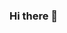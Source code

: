 ### Hi there 👋

<!--
**RebzikBibz/RebzikBibz** is a ✨ _special_ ✨ repository because its `README.md` (this file) appears on your GitHub profile.

Here are some ideas to get you started:

- 🔭 I’m currently working on my portfolio
- 🌱 I’m currently learning С# and i'm trying to study the python 
- 👯 I’m looking to collaborate on programming with Google 
- 🤔 I’m looking for help with: How to learn a programming language? And how to win the heart of a computer science teacher ?
- 💬 Ask me about fitness club
- 📫 How to reach me: From Home to Atlantis 
- 😄 Pronouns: Ega
- ⚡ Fun fact: I know how to do a funny face degeneration 
-->
